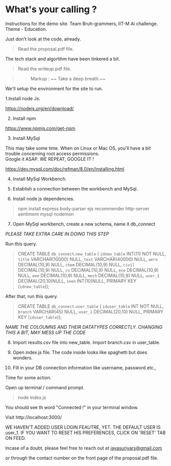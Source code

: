 # What's your calling ?

Instructions for the demo site. Team Bruh-grammers, IIT-M Ai challenge. Theme - Education.

 Just don't look at the code, already.

> Read the proposal.pdf file.

The tech stack and algortihm have been tinkered a bit.

> Read the writeup.pdf file.

> >Markup :  ~~ Take a deep breath.~~

We'll setup the environment for the site to run.

1.Install node Js.

 https://nodejs.org/en/download/
 
2. Install npm

https://www.npmjs.com/get-npm
 
3. Install MySql 

This may take some time. When on Linux or Mac OS, you'll have a bit trouble concerning root access permissions.  
Google it ASAP. WE REPEAT, GOOGLE IT ! 

https://dev.mysql.com/doc/refman/8.0/en/installing.html

4. Install MySql Workbench.

5. Establish a connection between the workbench and MySql.

6. Install node js dependencies.
> npm install express body-parser ejs recommender http-server sentiment mysql nodemon

7. Open MySql workbench, create a new schema, name it db_connect
 
 *PLEASE TAKE EXTRA CARE IN DOING THIS STEP*
 

 Run this query.
 

   >CREATE TABLE `db_connect`.`new_table` (
    `idnew_table` INT(11) NOT NULL,
    `title` VARCHAR(10000) NULL,
    `text` VARCHAR(40000) NULL,
    `aero` DECIMAL(10,9) NULL,
   `chem` DECIMAL(10,9) NULL,
   `civil` DECIMAL(10,9) NULL,
   `cs` DECIMAL(10,9) NULL,
   `ece` DECIMAL(10,9) NULL,
   `eee` DECIMAL(10,9) NULL,
   `mech` DECIMAL(10,9) NULL,
   `user_1` DECIMAL(20,10)NULL,
   `seen` INT(10)NULL,
    PRIMARY KEY (`idnew_table`));

After that, run this query.

  >   CREATE TABLE `db_connect`.`user_table` (
    `iduser_table` INT NOT NULL,
    `branch` VARCHAR(45) NULL,
    `user_1` DECIMAL(20,10) NULL,
    PRIMARY KEY (`iduser_table`));

 

 *NAME THE COLOUMNS AND THEIR DATATYPES CORRECTLY. CHANGING THIS A BIT, MAY MESS UP THE CODE* 
 
 
 8. Import results.csv file into new_table. Import branch.csv in user_table.

 9. Open index.js file. The code inside looks like spaghetti but does wonders.
 
 10. Fill in your DB connection information like username, password etc.,
 
Time for some action.
 
 Open up terminal / command prompt.
 
> node index.js

You should see th word "Connected !" in your terminal window.

Visit http://localhost:3000/

WE HAVEN'T ADDED USER LOGIN FEAUTRE, YET. THE DEFAULT USER IS user_1. IF YOU WANT TO RESET HIS PREFERENCES, CLICK ON 'RESET' TAB ON FEED.

 
 Incase of a doubt, please feel free to reach out at jayasuriyars@gmail.com
 
 or through the contact number on the front page of the proposal.pdf file.
 
 
